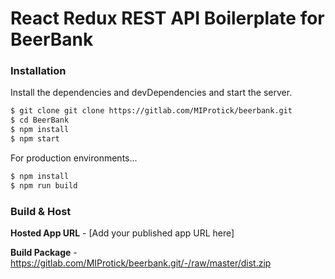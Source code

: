 # React Redux REST API Boilerplate for BeerBank

### Installation

Install the dependencies and devDependencies and start the server.

```sh
$ git clone git clone https://gitlab.com/MIProtick/beerbank.git
$ cd BeerBank
$ npm install
$ npm start
```

For production environments...

```sh
$ npm install
$ npm run build
```

### Build & Host

**Hosted App URL** - [Add your published app URL here]

**Build Package** - https://gitlab.com/MIProtick/beerbank.git/-/raw/master/dist.zip
